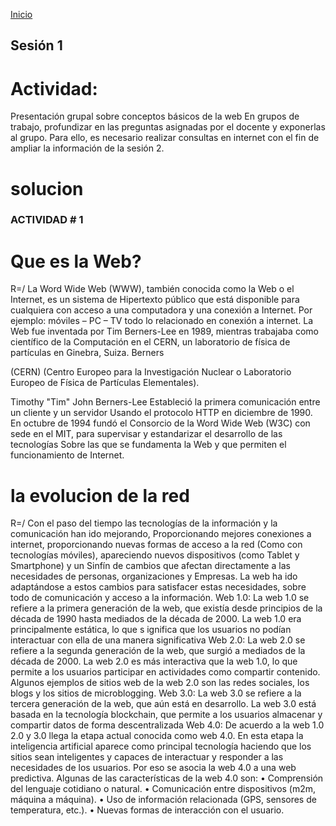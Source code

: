<!-- No borrar o modificar -->
[Inicio](./index.md)

## Sesión 1 


<!-- Su documentación aquí -->


# Actividad:

 Presentación grupal sobre conceptos básicos de la web
En grupos de trabajo, profundizar en las preguntas asignadas por el docente y exponerlas al grupo. Para ello, es necesario realizar consultas en internet con el fin de ampliar la información de la sesión 2.

# solucion

### ACTIVIDAD # 1

# Que es la Web?

R=/  La Word Wide Web (WWW), también conocida como la Web o el Internet, es un sistema de
Hipertexto público que está disponible para cualquiera con acceso a una computadora y una conexión
a Internet.
Por ejemplo: móviles – PC – TV todo lo relacionado en conexión a internet.
La Web fue inventada por Tim Berners-Lee en 1989, mientras trabajaba como científico de la
Computación en el CERN, un laboratorio de física de partículas en Ginebra, Suiza. Berners

(CERN) (Centro Europeo para la Investigación Nuclear o Laboratorio Europeo de
Física de Partículas Elementales).

Timothy "Tim" John Berners-Lee Estableció la primera comunicación entre un cliente y un servidor
Usando el protocolo HTTP en diciembre de 1990. En octubre de 1994 fundó el Consorcio de la Word
Wide Web (W3C) con sede en el MIT, para supervisar y estandarizar el desarrollo de las tecnologías
Sobre las que se fundamenta la Web y que permiten el funcionamiento de Internet.

# la evolucion de la red

R=/ Con el paso del tiempo las tecnologías de la información y la comunicación han ido mejorando,
Proporcionando mejores conexiones a internet, proporcionando nuevas formas de acceso a la red
(Como con tecnologías móviles), apareciendo nuevos dispositivos (como Tablet y Smartphone) y un
Sinfín de cambios que afectan directamente a las necesidades de personas, organizaciones y
Empresas. La web ha ido adaptándose a estos cambios para satisfacer estas necesidades, sobre todo
de comunicación y acceso a la información.
Web 1.0: La web 1.0 se refiere a la primera generación de la web, que existía desde principios de la
década de 1990 hasta mediados de la década de 2000. La web 1.0 era principalmente estática, lo que
s ignifica que los usuarios no podían interactuar con ella de una manera significativa
Web 2.0: La web 2.0 se refiere a la segunda generación de la web, que surgió a mediados de la
década de 2000. La web 2.0 es más interactiva que la web 1.0, lo que permite a los usuarios participar
en actividades como compartir contenido.
Algunos ejemplos de sitios web de la web 2.0 son las redes sociales, los blogs y los sitios de
microblogging.
Web 3.0: La web 3.0 se refiere a la tercera generación de la web, que aún está en desarrollo. La web
3.0 está basada en la tecnología blockchain, que permite a los usuarios almacenar y compartir datos
de forma descentralizada
Web 4.0: De acuerdo a la web 1.0 2.0 y 3.0 llega la etapa actual conocida como web 4.0. En esta
etapa la inteligencia artificial aparece como principal tecnología haciendo que los sitios sean
inteligentes y capaces de interactuar y responder a las necesidades de los usuarios. Por eso se asocia
la web 4.0 a una web predictiva.
Algunas de las características de la web 4.0 son:
• Comprensión del lenguaje cotidiano o natural.
• Comunicación entre dispositivos (m2m, máquina a máquina).
• Uso de información relacionada (GPS, sensores de temperatura, etc.).
• Nuevas formas de interacción con el usuario.




